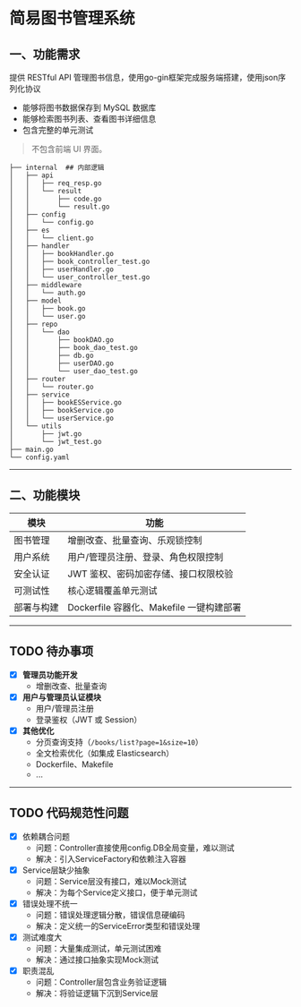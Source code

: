 # 简易图书管理系统

## 一、功能需求

提供 RESTful API 管理图书信息，使用go-gin框架完成服务端搭建，使用json序列化协议
* 能够将图书数据保存到 MySQL 数据库
* 能够检索图书列表、查看图书详细信息
* 包含完整的单元测试

> 不包含前端 UI 界面。
```
├── internal  ## 内部逻辑
│   ├── api
│   │   ├── req_resp.go
│   │   └── result
│   │       ├── code.go
│   │       └── result.go
│   ├── config
│   │   └── config.go
│   ├── es
│   │   └── client.go
│   ├── handler
│   │   ├── bookHandler.go
│   │   ├── book_controller_test.go
│   │   ├── userHandler.go
│   │   └── user_controller_test.go
│   ├── middleware
│   │   └── auth.go
│   ├── model
│   │   ├── book.go
│   │   └── user.go
│   ├── repo
│   │   └── dao
│   │       ├── bookDAO.go
│   │       ├── book_dao_test.go
│   │       ├── db.go
│   │       ├── userDAO.go
│   │       └── user_dao_test.go
│   ├── router
│   │   └── router.go
│   ├── service
│   │   ├── bookESService.go
│   │   ├── bookService.go
│   │   └── userService.go
│   └── utils
│       ├── jwt.go
│       └── jwt_test.go
├── main.go
└── config.yaml
```

---

## 二、功能模块

| 模块 | 功能 |
|------|------|
| 图书管理 | 增删改查、批量查询、乐观锁控制 |
| 用户系统 | 用户/管理员注册、登录、角色权限控制 |
| 安全认证 | JWT 鉴权、密码加密存储、接口权限校验 |
| 可测试性 | 核心逻辑覆盖单元测试 |
| 部署与构建 |Dockerfile 容器化、Makefile 一键构建部署|

---

## TODO 待办事项
- [x] **管理员功能开发**
    - 增删改查、批量查询
- [x] **用户与管理员认证模块**
    - 用户/管理员注册
    - 登录鉴权（JWT 或 Session）
- [x] **其他优化**
    - 分页查询支持（`/books/list?page=1&size=10`）
    - 全文检索优化（如集成 Elasticsearch）
    - Dockerfile、Makefile
    - ...

---

## TODO 代码规范性问题
- [x] 依赖耦合问题
   - 问题：Controller直接使用config.DB全局变量，难以测试
   - 解决：引入ServiceFactory和依赖注入容器
- [x] Service层缺少抽象
   - 问题：Service层没有接口，难以Mock测试
   - 解决：为每个Service定义接口，便于单元测试
- [x] 错误处理不统一
   - 问题：错误处理逻辑分散，错误信息硬编码
   - 解决：定义统一的ServiceError类型和错误处理
- [x] 测试难度大
   - 问题：大量集成测试，单元测试困难
   - 解决：通过接口抽象实现Mock测试
- [x] 职责混乱
   - 问题：Controller层包含业务验证逻辑
   - 解决：将验证逻辑下沉到Service层